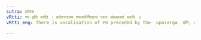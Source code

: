 ```yaml
---
sutra: प्रतेश्च
vRtti: श्य इति वर्त्तते । प्रतेरुत्तरस्य श्यायतेर्निष्ठायां परतः संप्रसारणं भवति ॥
vRtti_eng: There is vocalisation of श्या preceded by the _upasarga_ प्रति, when the _nishtha_ affixes follow.

---
```

